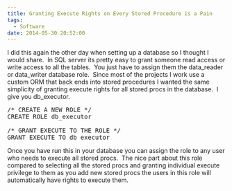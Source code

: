 ```yaml
---
title: Granting Execute Rights on Every Stored Procedure is a Pain
tags:
  - Software
date: 2014-05-30 20:52:00
---
```


I did this again the other day when setting up a database so I thought I would share. &nbsp;In SQL server its pretty easy to grant someone read access or write access to all the tables. &nbsp;You just have to assign them the data_reader or data_writer database role. &nbsp;Since most of the projects I work use a custom ORM that back ends into stored procedures I wanted the same simplicity of granting execute rights for all stored procs in the database. &nbsp;I give you db_executor.&nbsp;

<pre class="prettyprint">/* CREATE A NEW ROLE */
CREATE ROLE db_executor

/* GRANT EXECUTE TO THE ROLE */
GRANT EXECUTE TO db_executor
</pre>

<div>Once you have run this in your database you can assign the role to any user who needs to execute all stored procs. &nbsp;The nice part about this role compared to selecting all the stored procs and granting individual execute privilege to them as you add new stored procs the users in this role will automatically have rights to execute them.&nbsp;</div>